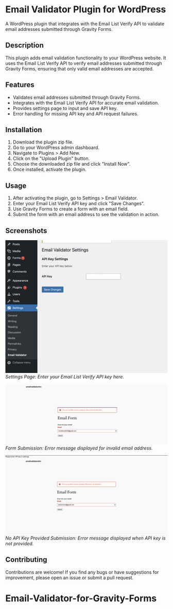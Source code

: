 # Email Validator Plugin for WordPress

A WordPress plugin that integrates with the Email List Verify API to validate email addresses submitted through Gravity Forms.

## Description

This plugin adds email validation functionality to your WordPress website. It uses the Email List Verify API to verify email addresses submitted through Gravity Forms, ensuring that only valid email addresses are accepted.

## Features

- Validates email addresses submitted through Gravity Forms.
- Integrates with the Email List Verify API for accurate email validation.
- Provides settings page to input and save API key.
- Error handling for missing API key and API request failures.

## Installation

1. Download the plugin zip file.
2. Go to your WordPress admin dashboard.
3. Navigate to Plugins > Add New.
4. Click on the "Upload Plugin" button.
5. Choose the downloaded zip file and click "Install Now".
6. Once installed, activate the plugin.

## Usage

1. After activating the plugin, go to Settings > Email Validator.
2. Enter your Email List Verify API key and click "Save Changes".
3. Use Gravity Forms to create a form with an email field.
4. Submit the form with an email address to see the validation in action.

## Screenshots

![Settings Page](/screenshots/image%20(16).png)
*Settings Page: Enter your Email List Verify API key here.*

![Form Submission](/screenshots/image%20(17).png)
*Form Submission: Error message displayed for invalid email address.*

![No API Key Submission](/screenshots/image%20(15).png)
*No API Key Provided Submission: Error message displayed when API key is not provided.*

## Contributing

Contributions are welcome! If you find any bugs or have suggestions for improvement, please open an issue or submit a pull request.

# Email-Validator-for-Gravity-Forms
